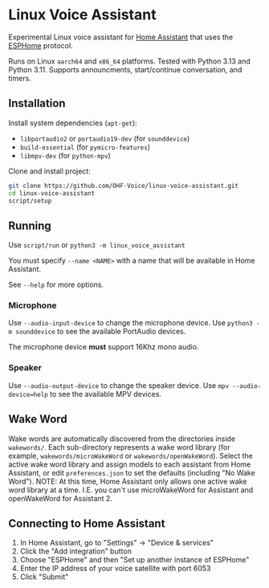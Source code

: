 # Linux Voice Assistant

Experimental Linux voice assistant for [Home Assistant][homeassistant] that uses the [ESPHome][esphome] protocol.

Runs on Linux `aarch64` and `x86_64` platforms. Tested with Python 3.13 and Python 3.11.
Supports announcments, start/continue conversation, and timers.

## Installation

Install system dependencies (`apt-get`):

* `libportaudio2` or `portaudio19-dev` (for `sounddevice`)
* `build-essential` (for `pymicro-features`)
* `libmpv-dev` (for `python-mpv`)

Clone and install project:

``` sh
git clone https://github.com/OHF-Voice/linux-voice-assistant.git
cd linux-voice-assistant
script/setup
```

## Running

Use `script/run` or `python3 -m linux_voice_assistant`

You must specify `--name <NAME>` with a name that will be available in Home Assistant.

See `--help` for more options.

### Microphone

Use `--audio-input-device` to change the microphone device. Use `python3 -m sounddevice` to see the available PortAudio devices.

The microphone device **must** support 16Khz mono audio.

### Speaker

Use `--audio-output-device` to change the speaker device. Use `mpv --audio-device=help` to see the available MPV devices.

## Wake Word

Wake words are automatically discovered from the directories inside `wakewords/`. Each sub-directory represents a wake word library (for example, `wakewords/microWakeWord` or `wakewords/openWakeWord`). Select the active wake word library and assign models to each assistant from Home Assistant, or edit `preferences.json` to set the defaults (including "No Wake Word"). NOTE: At this time, Home Assistant only allows one active wake word library at a time. I.E. you can't use microWakeWord for Assistant and openWakeWord for Assistant 2.


## Connecting to Home Assistant

1. In Home Assistant, go to "Settings" -> "Device & services"
2. Click the "Add integration" button
3. Choose "ESPHome" and then "Set up another instance of ESPHome"
4. Enter the IP address of your voice satellite with port 6053
5. Click "Submit"

<!-- Links -->
[homeassistant]: https://www.home-assistant.io/
[esphome]: https://esphome.io/
